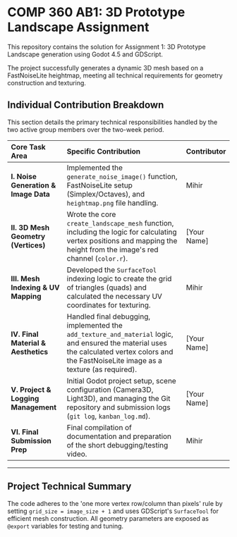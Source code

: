 # COMP 360 AB1: 3D Prototype Landscape Assignment

This repository contains the solution for Assignment 1: 3D Prototype Landscape generation using Godot 4.5 and GDScript.

The project successfully generates a dynamic 3D mesh based on a FastNoiseLite heightmap, meeting all technical requirements for geometry construction and texturing.

## Individual Contribution Breakdown

This section details the primary technical responsibilities handled by the two active group members over the two-week period.

| Core Task Area | Specific Contribution | Contributor |
| :--- | :--- | :--- |
| **I. Noise Generation & Image Data** | Implemented the `generate_noise_image()` function, FastNoiseLite setup (Simplex/Octaves), and `heightmap.png` file handling. | Mihir |
| **II. 3D Mesh Geometry (Vertices)** | Wrote the core `create_landscape_mesh` function, including the logic for calculating vertex positions and mapping the height from the image's red channel (`color.r`). | [Your Name] |
| **III. Mesh Indexing & UV Mapping** | Developed the `SurfaceTool` indexing logic to create the grid of triangles (quads) and calculated the necessary UV coordinates for texturing. | Mihir |
| **IV. Final Material & Aesthetics** | Handled final debugging, implemented the `add_texture_and_material` logic, and ensured the material uses the calculated vertex colors and the FastNoiseLite image as a texture (as required). | [Your Name] |
| **V. Project & Logging Management** | Initial Godot project setup, scene configuration (Camera3D, Light3D), and managing the Git repository and submission logs (`git log`, `kanban_log.md`). | [Your Name] |
| **VI. Final Submission Prep** | Final compilation of documentation and preparation of the short debugging/testing video. | Mihir |

---
## Project Technical Summary

The code adheres to the 'one more vertex row/column than pixels' rule by setting `grid_size = image_size + 1` and uses GDScript's `SurfaceTool` for efficient mesh construction. All geometry parameters are exposed as `@export` variables for testing and tuning.
